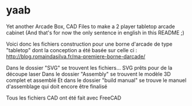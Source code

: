 # yaab
Yet another Arcade Box,  CAD Files to make a 2 player tabletop arcade cabinet
(And that's for now the only sentence in english in this README ;)

Voici donc les fichiers construction pour une borne d'arcade de type "tabletop" dont la conception a été basée sur celle ci : http://blog.romaindasilva.fr/ma-premiere-borne-darcade/

Dans le dossier "SVG" se trouvent les fichiers... SVG prêts pour de la découpe laser
Dans le dossier "Assembly" se trouvent le modèle 3D complet et assemblé
Et dans le dossier "build manual" se trouve le manuel d'assemblage qui doit encore être finalisé

Tous les fichiers CAD ont été fait avec FreeCAD



